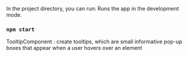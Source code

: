 In the project directory, you can run:
Runs the app in the development mode.
### `npm start`


TooltipComponent : create tooltips, which are small informative pop-up boxes that appear when a user hovers over an element 